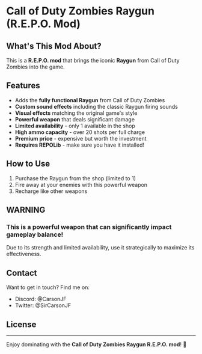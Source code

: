 # Call of Duty Zombies Raygun (R.E.P.O. Mod)

## What's This Mod About?
This is a **R.E.P.O. mod** that brings the iconic **Raygun** from Call of Duty Zombies into the game.

## Features
- Adds the **fully functional Raygun** from Call of Duty Zombies
- **Custom sound effects** including the classic Raygun firing sounds
- **Visual effects** matching the original game's style
- **Powerful weapon** that deals significant damage
- **Limited availability** - only 1 available in the shop
- **High ammo capacity** - over 20 shots per full charge
- **Premium price** - expensive but worth the investment
- **Requires REPOLib** - make sure you have it installed!

## How to Use
1. Purchase the Raygun from the shop (limited to 1)
2. Fire away at your enemies with this powerful weapon
3. Recharge like other weapons

## WARNING
### This is a powerful weapon that can significantly impact gameplay balance!
Due to its strength and limited availability, use it strategically to maximize its effectiveness.

## Contact
Want to get in touch? Find me on:
- Discord: @CarsonJF
- Twitter: @SirCarsonJF

## License

---
Enjoy dominating with the **Call of Duty Zombies Raygun R.E.P.O. mod**! 🔫
